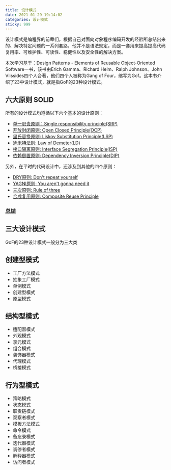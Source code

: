 ```yaml
---
title: 设计模式
date: 2021-01-29 19:14:02
categories: 设计模式
sticky: 999
---
```


设计模式是编程界的前辈们，根据自己对面向对象程序编码开发的经验所总结出来的、解决特定问题的一系列套路，他并不是语法规定，而是一套用来提高提高代码复用率、可维护性、可读性、稳健性以及安全性的解决方案。

<!-- more -->
本次学习基于：Design Patterns - Elements of Reusable Object-Oriented Software一书，该书由Erich Gamma、Richard Helm、Ralph Johnson、John Vlissides四个人合著，他们四个人被称为Gang of Four，缩写为Gof。这本书介绍了23中设计模式，就是指GoF的23种设计模式。

## 六大原则 SOLID

所有的设计模式均遵循以下六个基本的设计原则：

* [单一职责原则：Single responsibility principle(SRP)](./Design-principles/SRP.md)
* [开放封闭原则: Open Closed Principle(OCP)](./Design-principles/OCP.md)
* [里氏替换原则: Liskov Substitution Principle(LSP)](./Design-principles/LSP.md)
* [迪米特法则: Law of Demeter(LD)](./Design-principles/LD.md)
* [接口隔离原则: Interface Segregation Principle(ISP)](./Design-principles/ISP.md)
* [依赖倒置原则: Dependency Inversion Principle(DIP)](./Design-principles/DIP.md)
  
另外，在平时的代码设计中，还涉及到其他的四个原则：

* [DRY原则: Don't repeat yourself](./Design-principles/DRY.md)
* [YAGNI原则:  You aren't gonna need it](./Design-principles/YAGNI.md)
* [三次原则: Rule of three](./Design-principles/ROT.md)
* [合成复用原则: Composite Reuse Principle](./Design-principles/CRP.md)

### [总结](./Design-principles/summary.md)

## 三大设计模式

GoF的23种设计模式一般分为三大类

## 创建型模式

* 工厂方法模式
* 抽象工厂模式
* 单例模式
* 创建型模式
* 原型模式

## 结构型模式

* 适配器模式
* 外观模式
* 享元模式
* 组合模式
* 装饰器模式
* 代理模式
* 桥接模式

## 行为型模式

* 策略模式
* 状态模式
* 职责链模式
* 观察者模式
* 模板方法模式
* 命令模式
* 备忘录模式
* 迭代器模式
* 调停者模式
* 解释器模式
* 访问者模式
